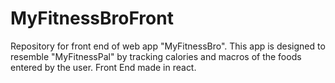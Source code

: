 # MyFitnessBroFront
Repository for front end of web app "MyFitnessBro".
This app is designed to resemble "MyFitnessPal" by tracking calories and macros of the foods entered by the user.
Front End made in react.
